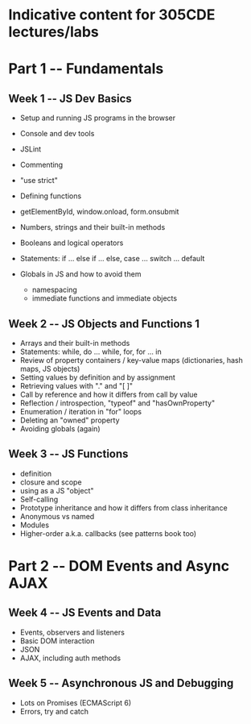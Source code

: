 # Indicative content for 305CDE lectures/labs

Part 1 -- Fundamentals
======================

Week 1 -- JS Dev Basics
------------------------

- Setup and running JS programs in the browser
- Console and dev tools
- JSLint
- Commenting
- "use strict"

- Defining functions
- getElementById, window.onload, form.onsubmit
- Numbers, strings and their built-in methods
- Booleans and logical operators
- Statements: if ... else if ... else, case ... switch ... default

- Globals in JS and how to avoid them
    + namespacing
    + immediate functions and immediate objects

Week 2 -- JS Objects and Functions 1
------------------------------------

- Arrays and their built-in methods
- Statements: while, do ... while, for, for ... in
- Review of property containers / key-value maps (dictionaries, hash maps, JS objects)
- Setting values by definition and by assignment
- Retrieving values with "." and "[ ]"
- Call by reference and how it differs from call by value
- Reflection / introspection, "typeof" and "hasOwnProperty"
- Enumeration / iteration in "for" loops
- Deleting an "owned" property
- Avoiding globals (again)

Week 3 -- JS Functions
----------------------

- definition
- closure and scope
- using as a JS "object"
- Self-calling
- Prototype inheritance and how it differs from class inheritance
- Anonymous vs named
- Modules
- Higher-order a.k.a. callbacks (see patterns book too)


Part 2 -- DOM Events and Async AJAX
===================================

Week 4 -- JS Events and Data
----------------------------

- Events, observers and listeners
- Basic DOM interaction
- JSON
- AJAX, including auth methods

Week 5 -- Asynchronous JS and Debugging
---------------------------------------

- Lots on Promises (ECMAScript 6)
- Errors, try and catch
